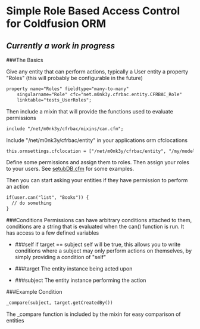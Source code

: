 Simple Role Based Access Control for Coldfusion ORM
===================================================

_Currently a work in progress_
------------------------------

###The Basics

Give any entity that can perform actions, typically a User entity a property "Roles" (this will probably be configurable in the future) 
	
```ColdFusion
property name="Roles" fieldtype="many-to-many" 
	singularname="Role" cfc="net.m0nk3y.cfrbac.entity.CFRBAC_Role" 
	linktable="tests_UserRoles"; 
```

Then include a mixin that will provide the functions used to evaluate permissions

```ColdFusion
include "/net/m0nk3y/cfrbac/mixins/can.cfm"; 
```

Include "/net/m0nk3y/cfrbac/entity" in your applications orm cfclocations

```ColdFusion
this.ormsettings.cfclocation = ["/net/m0nk3y/cfrbac/entity", "/my/model/cfcs"]
```

Define some permissions and assign them to roles. Then assign your roles to your users.  See [setubDB.cfm](//github.com/d1rtym0nk3y/cfrbac/blob/master/tests/unit/setupDB.cfm) for some examples. 

Then you can start asking your entities if they have permission to perform an action

```ColdFusion
if(user.can("list", "Books")) {
  // do something
}
```

###Conditions
Permissions can have arbitrary conditions attached to them, conditions are a string that is evaluated when the can() function is run.  It has access to a few defined variables

- ###self
if target == subject self will be true, this allows you to write conditions where a subject may only perform actions on themselves, by simply providing a condition of "self"

- ###target
The entity instance being acted upon

- ###subject
The entity instance performing the action

###Example Condition

```ColdFusion
_compare(subject, target.getCreatedBy())
```
The _compare function is included by the mixin for easy comparison of entities

